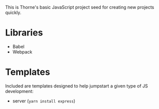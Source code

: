 This is Thorne's basic JavaScript project seed for creating new projects quickly.

Libraries
===========
* Babel
* Webpack

Templates
===========
Included are templates designed to help jumpstart a given type of JS development:

* server (```yarn install express```)
